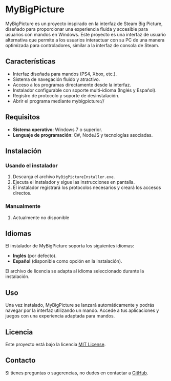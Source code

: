 # MyBigPicture

MyBigPicture es un proyecto inspirado en la interfaz de Steam Big Picture, diseñado para proporcionar una experiencia fluida y accesible para usuarios con mandos en Windows. Este proyecto es una interfaz de usuario alternativa que permite a los usuarios interactuar con su PC de una manera optimizada para controladores, similar a la interfaz de consola de Steam.

## Características

- Interfaz diseñada para mandos (PS4, Xbox, etc.).
- Sistema de navegación fluido y atractivo.
- Acceso a los programas directamente desde la interfaz.
- Instalador configurable con soporte multi-idioma (Inglés y Español).
- Registro de protocolo y soporte de desinstalación.
- Abrir el programa mediante mybigpicture://

## Requisitos

- **Sistema operativo**: Windows 7 o superior.
- **Lenguaje de programación**: C#, NodeJS y tecnologías asociadas.

## Instalación

### Usando el instalador

1. Descarga el archivo `MyBigPictureInstaller.exe`.
2. Ejecuta el instalador y sigue las instrucciones en pantalla.
3. El instalador registrará los protocolos necesarios y creará los accesos directos.

### Manualmente

1. Actualmente no disponible

## Idiomas

El instalador de MyBigPicture soporta los siguientes idiomas:
- **Inglés** (por defecto).
- **Español** (disponible como opción en la instalación).

El archivo de licencia se adapta al idioma seleccionado durante la instalación.

## Uso

Una vez instalado, MyBigPicture se lanzará automáticamente y podrás navegar por la interfaz utilizando un mando. Accede a tus aplicaciones y juegos con una experiencia adaptada para mandos.

## Licencia

Este proyecto está bajo la licencia [MIT License](LICENSE).

## Contacto

Si tienes preguntas o sugerencias, no dudes en contactar a [GitHub](https://github.com/acierto-incomodo).

